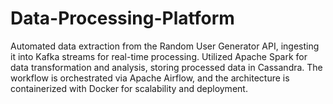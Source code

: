 # Data-Processing-Platform
Automated data extraction from the Random User Generator API, ingesting it into Kafka streams for real-time processing. Utilized Apache Spark for data transformation and analysis, storing processed data in Cassandra. The workflow is orchestrated via Apache Airflow, and the architecture is containerized with Docker for scalability and deployment.
